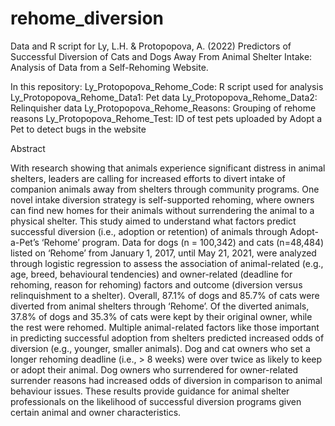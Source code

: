 # rehome_diversion
Data and R script for Ly, L.H. &amp; Protopopova, A. (2022) Predictors of Successful Diversion of Cats and Dogs Away From Animal Shelter Intake: Analysis of Data from a Self-Rehoming Website.

In this repository: 
Ly_Protopopova_Rehome_Code: R script used for analysis
Ly_Protopopova_Rehome_Data1: Pet data
Ly_Protopopova_Rehome_Data2: Relinquisher data
Ly_Protopopova_Rehome_Reasons: Grouping of rehome reasons 
Ly_Protopopova_Rehome_Test: ID of test pets uploaded by Adopt a Pet to detect bugs in the website


Abstract

With research showing that animals experience significant distress in animal shelters, leaders are calling for increased efforts to divert intake of companion animals away from shelters through community programs. One novel intake diversion strategy is self-supported rehoming, where owners can find new homes for their animals without surrendering the animal to a physical shelter. This study aimed to understand what factors predict successful diversion (i.e., adoption or retention) of animals through Adopt-a-Pet’s ‘Rehome’ program. Data for dogs (n = 100,342) and cats (n=48,484) listed on ‘Rehome’ from January 1, 2017, until May 21, 2021, were analyzed through logistic regression to assess the association of animal-related (e.g., age, breed, behavioural tendencies) and owner-related (deadline for rehoming, reason for rehoming) factors and outcome (diversion versus relinquishment to a shelter). Overall, 87.1% of dogs and 85.7% of cats were diverted from animal shelters through ‘Rehome’. Of the diverted animals, 37.8% of dogs and 35.3% of cats were kept by their original owner, while the rest were rehomed. Multiple animal-related factors like those important in predicting successful adoption from shelters predicted increased odds of diversion (e.g., younger, smaller animals). Dog and cat owners who set a longer rehoming deadline (i.e., > 8 weeks) were over twice as likely to keep or adopt their animal. Dog owners who surrendered for owner-related surrender reasons had increased odds of diversion in comparison to animal behaviour issues. These results provide guidance for animal shelter professionals on the likelihood of successful diversion programs given certain animal and owner characteristics.
